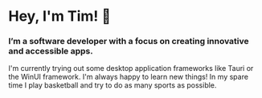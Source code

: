 # Hey, I'm Tim! 👋

### I’m a software developer with a focus on creating innovative and accessible apps. 

I'm currently trying out some desktop application frameworks like Tauri or the WinUI framework. I'm always happy to learn new things!
In my spare time I play basketball and try to do as many sports as possible.

